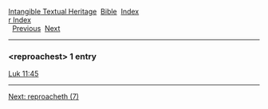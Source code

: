 [Intangible Textual Heritage](../../index)  [Bible](../index) 
[Index](index)   
[r Index](_r_)  
  [Previous](c09394)  [Next](c09396) 

------------------------------------------------------------------------

### &lt;reproachest&gt; 1 entry

[Luk 11:45](../kjv/luk011.htm#045)  

------------------------------------------------------------------------

[Next: reproacheth (7)](c09396)
